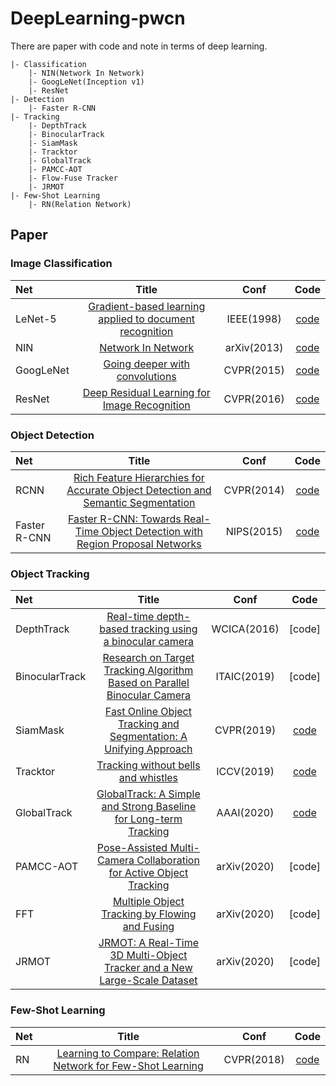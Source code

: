 # DeepLearning-pwcn
There are paper with code and note in terms of deep learning.
```
|- Classification
    |- NIN(Network In Network)
    |- GoogLeNet(Inception v1)
    |- ResNet
|- Detection
    |- Faster R-CNN
|- Tracking
    |- DepthTrack
    |- BinocularTrack
    |- SiamMask
    |- Tracktor
    |- GlobalTrack
    |- PAMCC-AOT
    |- Flow-Fuse Tracker
    |- JRMOT
|- Few-Shot Learning
    |- RN(Relation Network)
```

## Paper

### Image Classification
| Net | Title | Conf | Code |
|:--------|:--------:|:--------:|:--------:|
| LeNet-5 | [Gradient-based learning applied to document recognition](http://yann.lecun.com/exdb/publis/pdf/lecun-01a.pdf) | IEEE(1998) | [code]()
| NIN | [Network In Network](https://arxiv.org/pdf/1312.4400.pdf) | arXiv(2013) | [code](https://github.com/Gojay001/DeepLearning-pwcn/tree/master/Classification/NIN/Code)
| GoogLeNet | [Going deeper with convolutions](https://www.cv-foundation.org/openaccess/content_cvpr_2015/papers/Szegedy_Going_Deeper_With_2015_CVPR_paper.pdf) | CVPR(2015) | [code](https://github.com/Gojay001/DeepLearning-pwcn/tree/master/Classification/GoogLeNet/Code)
| ResNet | [Deep Residual Learning for Image Recognition](http://openaccess.thecvf.com/content_cvpr_2016/papers/He_Deep_Residual_Learning_CVPR_2016_paper.pdf) | CVPR(2016) | [code](https://github.com/Gojay001/DeepLearning-pwcn/tree/master/Classification/ResNet/Code)

### Object Detection
| Net | Title | Conf | Code |
|:--------|:--------:|:--------:|:--------:|
| RCNN | [Rich Feature Hierarchies for Accurate Object Detection and Semantic Segmentation](http://openaccess.thecvf.com/content_cvpr_2014/papers/Girshick_Rich_Feature_Hierarchies_2014_CVPR_paper.pdf) | CVPR(2014) | [code]()
| Faster R-CNN | [Faster R-CNN: Towards Real-Time Object Detection with Region Proposal Networks](https://arxiv.org/pdf/1506.01497.pdf) | NIPS(2015) | [code](https://github.com/Gojay001/faster-rcnn.pytorch)

### Object Tracking
| Net | Title | Conf | Code |
|:--------|:--------:|:--------:|:--------:|
| DepthTrack | [Real-time depth-based tracking using a binocular camera](https://github.com/Gojay001/DeepLearning-pwcn/tree/master/Tracking/Binocular%20camera/DepthTrack.pdf) | WCICA(2016) | [code]
| BinocularTrack | [Research on Target Tracking Algorithm Based on Parallel Binocular Camera](https://github.com/Gojay001/DeepLearning-pwcn/blob/master/Tracking/Binocular%20camera/BinocularTrack.pdf) | ITAIC(2019) | [code]
| SiamMask | [Fast Online Object Tracking and Segmentation: A Unifying Approach](http://openaccess.thecvf.com/content_CVPR_2019/papers/Wang_Fast_Online_Object_Tracking_and_Segmentation_A_Unifying_Approach_CVPR_2019_paper.pdf) | CVPR(2019) | [code](https://github.com/Gojay001/SiamMask)
| Tracktor | [Tracking without bells and whistles](https://arxiv.org/pdf/1903.05625.pdf) | ICCV(2019) | [code](https://github.com/Gojay001/tracking_wo_bnw)
| GlobalTrack | [GlobalTrack: A Simple and Strong Baseline for Long-term Tracking](https://arxiv.org/pdf/1912.08531.pdf) | AAAI(2020) | [code](https://github.com/huanglianghua/GlobalTrack)
| PAMCC-AOT | [Pose-Assisted Multi-Camera Collaboration for Active Object Tracking](https://arxiv.org/pdf/2001.05161.pdf) | arXiv(2020) | [code]
| FFT | [Multiple Object Tracking by Flowing and Fusing](https://arxiv.org/abs/2001.11180) | arXiv(2020) | [code]
| JRMOT | [JRMOT: A Real-Time 3D Multi-Object Tracker and a New Large-Scale Dataset](https://arxiv.org/pdf/2002.08397.pdf) | arXiv(2020) | [code]

### Few-Shot Learning
| Net | Title | Conf | Code |
|:--------|:--------:|:--------:|:--------:|
| RN | [Learning to Compare: Relation Network for Few-Shot Learning](https://arxiv.org/abs/1711.06025) | CVPR(2018) | [code](https://github.com/Gojay001/LearningToCompare_FSL)
